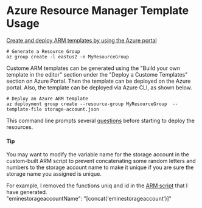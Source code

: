 # Azure Resource Manager Template Usage

[Create and deploy ARM templates by using the Azure portal](https://learn.microsoft.com/en-us/azure/azure-resource-manager/templates/quickstart-create-templates-use-the-portal)


```
# Generate a Resource Group
az group create -l eastus2 -n MyResourceGroup
```

Custome ARM templates can be generated using the "Build your own template in the editor" section under the "Deploy a Custome Templates" section on Azure Portal. Then the template can be deployed on the Azure portal. Also, the template can be deployed via Azure CLI, as shown below.

```
# Deploy an Azure ARM template
az deployment group create --resource-group MyResourceGroup  --template-file storage-account.json
```

This command line prompts several [questions](https://github.com/emineozsahin/Azure/blob/main/Azure_ARM_templates/parametersFile.json) before starting to deploy the resources.  

#### Tip
You may want to modify the variable name for the storage account in the custom-built ARM script to prevent concatenating some random letters and numbers to the storage account name to make it unique if you are sure the storage name you assigned is unique.

For example, I removed the functions uniq and id in the [ARM script](https://github.com/emineozsahin/Azure/blob/main/Azure_ARM_templates/storage-account%26VM.json) that I have generated.  
"eminestorageaccountName": "[concat('eminestorageaccount')]"
